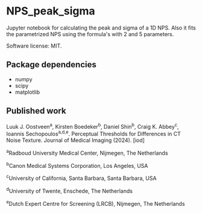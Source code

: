 # NPS_peak_sigma
Jupyter notebook for calculating the peak and sigma of a 1D NPS.
Also it fits the parametrized NPS using the formula's with 2 and 5 parameters.

Software license: MIT.

## Package dependencies
- numpy
- scipy
- matplotlib

## Published work
Luuk J. Oostveen<sup>a</sup>, Kirsten Boedeker<sup>b</sup>, Daniel Shin<sup>b</sup>, Craig K. Abbey<sup>c</sup>, Ioannis Sechopoulos<sup>a,d,e</sup>. Perceptual Thresholds for Differences in CT Noise Texture. Journal of Medical Imaging (2024). [iod]

<sup>a</sup>Radboud University Medical Center, Nijmegen, The Netherlands

<sup>b</sup>Canon Medical Systems Corporation, Los Angeles, USA

<sup>c</sup>University of California, Santa Barbara, Santa Barbara, USA

<sup>d</sup>University of Twente, Enschede, The Netherlands

<sup>e</sup>Dutch Expert Centre for Screening (LRCB), Nijmegen, The Netherlands
